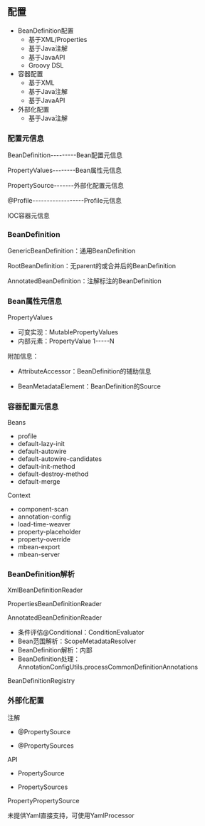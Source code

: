 ## 配置

* BeanDefinition配置
    * 基于XML/Properties
    * 基于Java注解
    * 基于JavaAPI
    * Groovy DSL
* 容器配置
    * 基于XML
    * 基于Java注解
    * 基于JavaAPI
* 外部化配置
    * 基于Java注解

### 配置元信息

BeanDefinition---------Bean配置元信息

PropertyValues--------Bean属性元信息

PropertySource-------外部化配置元信息

@Profile------------------Profile元信息

IOC容器元信息

### BeanDefinition

GenericBeanDefinition：通用BeanDefinition

RootBeanDefinition：无parent的或合并后的BeanDefinition

AnnotatedBeanDefinition：注解标注的BeanDefinition

### Bean属性元信息

PropertyValues

* 可变实现：MutablePropertyValues
* 内部元素：PropertyValue   1-----N

附加信息：

* AttributeAccessor：BeanDefinition的辅助信息

* BeanMetadataElement：BeanDefinition的Source

### 容器配置元信息

Beans

* profile  
* default-lazy-init  
* default-autowire  
* default-autowire-candidates  
* default-init-method  
* default-destroy-method  
* default-merge

Context

* component-scan
* annotation-config
* load-time-weaver
* property-placeholder
* property-override
* mbean-export
* mbean-server

### BeanDefinition解析

XmlBeanDefinitionReader

PropertiesBeanDefinitionReader

AnnotatedBeanDefinitionReader

* 条件评估@Conditional：ConditionEvaluator
* Bean范围解析：ScopeMetadataResolver
* BeanDefinition解析：内部
* BeanDefinition处理：AnnotationConfigUtils.processCommonDefinitionAnnotations

BeanDefinitionRegistry

### 外部化配置

注解

* @PropertySource

* @PropertySources

API

* PropertySource

* PropertySources

PropertyPropertySource

未提供Yaml直接支持，可使用YamlProcessor